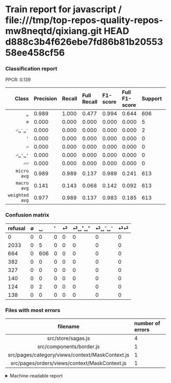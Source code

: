 # Train report for javascript / file:///tmp/top-repos-quality-repos-mw8neqtd/qixiang.git HEAD d888c3b4f626ebe7fd86b81b2055358ee458cf56

### Classification report

PPCR: 0.139

| Class | Precision | Recall | Full Recall | F1-score | Full F1-score | Support | Full Support | PPCR |
|------:|:----------|:-------|:------------|:---------|:---------|:--------|:-------------|:-----|
| `␣` | 0.989| 1.000| 0.477| 0.994| 0.644| 606| 1270| 0.477 |
| `∅` | 0.000| 0.000| 0.000| 0.000| 0.000| 5| 2038| 0.002 |
| `⏎␣⁻␣⁻` | 0.000| 0.000| 0.000| 0.000| 0.000| 2| 126| 0.016 |
| `'` | 0.000| 0.000| 0.000| 0.000| 0.000| 0| 382| 0.000 |
| `⏎` | 0.000| 0.000| 0.000| 0.000| 0.000| 0| 327| 0.000 |
| `⏎␣⁺␣⁺` | 0.000| 0.000| 0.000| 0.000| 0.000| 0| 140| 0.000 |
| `⏎⏎` | 0.000| 0.000| 0.000| 0.000| 0.000| 0| 138| 0.000 |
| `micro avg` | 0.989| 0.989| 0.137| 0.989| 0.241| 613| 4421| 0.139 |
| `macro avg` | 0.141| 0.143| 0.068| 0.142| 0.092| 613| 4421| 0.139 |
| `weighted avg` | 0.977| 0.989| 0.137| 0.983| 0.185| 613| 4421| 0.139 |

### Confusion matrix

|refusal|  ∅| ␣| '| ⏎| ⏎␣⁺␣⁺| ⏎␣⁻␣⁻| ⏎⏎| 
|:---|:---|:---|:---|:---|:---|:---|:---|
|0 |0 |0 |0 |0 |0 |0 |0 |
|2033 |0 |5 |0 |0 |0 |0 |0 |
|664 |0 |606 |0 |0 |0 |0 |0 |
|382 |0 |0 |0 |0 |0 |0 |0 |
|327 |0 |0 |0 |0 |0 |0 |0 |
|140 |0 |0 |0 |0 |0 |0 |0 |
|124 |0 |2 |0 |0 |0 |0 |0 |
|138 |0 |0 |0 |0 |0 |0 |0 |

### Files with most errors

| filename | number of errors|
|:----:|:-----|
| src/store/sagas.js | 4 |
| src/components/border.js | 1 |
| src/pages/category/views/context/MaskContext.js | 1 |
| src/pages/orders/views/context/MaskContext.js | 1 |

<details>
    <summary>Machine-readable report</summary>
```json
{
  "cl_report": {"\u0027": {"f1-score": 0.0, "precision": 0.0, "recall": 0.0, "support": 0}, "macro avg": {"f1-score": 0.14203679831243407, "precision": 0.1412258214868329, "recall": 0.14285714285714285, "support": 613}, "micro avg": {"f1-score": 0.9885807504078303, "precision": 0.9885807504078303, "recall": 0.9885807504078303, "support": 613}, "weighted avg": {"f1-score": 0.9829039126286221, "precision": 0.977291900076909, "recall": 0.9885807504078303, "support": 613}, "\u2205": {"f1-score": 0.0, "precision": 0.0, "recall": 0.0, "support": 5}, "\u23ce": {"f1-score": 0.0, "precision": 0.0, "recall": 0.0, "support": 0}, "\u23ce\u23ce": {"f1-score": 0.0, "precision": 0.0, "recall": 0.0, "support": 0}, "\u23ce\u2423\u207a\u2423\u207a": {"f1-score": 0.0, "precision": 0.0, "recall": 0.0, "support": 0}, "\u23ce\u2423\u207b\u2423\u207b": {"f1-score": 0.0, "precision": 0.0, "recall": 0.0, "support": 2}, "\u2423": {"f1-score": 0.9942575881870386, "precision": 0.9885807504078303, "recall": 1.0, "support": 606}},
  "cl_report_full": {"\u0027": {"f1-score": 0.0, "precision": 0.0, "recall": 0.0, "support": 382}, "macro avg": {"f1-score": 0.09195053486078446, "precision": 0.1412258214868329, "recall": 0.06816647919010124, "support": 4421}, "micro avg": {"f1-score": 0.2407628128724672, "precision": 0.9885807504078303, "recall": 0.1370730603935761, "support": 4421}, "weighted avg": {"f1-score": 0.18489940169924765, "precision": 0.2839849701465606, "recall": 0.1370730603935761, "support": 4421}, "\u2205": {"f1-score": 0.0, "precision": 0.0, "recall": 0.0, "support": 2038}, "\u23ce": {"f1-score": 0.0, "precision": 0.0, "recall": 0.0, "support": 327}, "\u23ce\u23ce": {"f1-score": 0.0, "precision": 0.0, "recall": 0.0, "support": 138}, "\u23ce\u2423\u207a\u2423\u207a": {"f1-score": 0.0, "precision": 0.0, "recall": 0.0, "support": 140}, "\u23ce\u2423\u207b\u2423\u207b": {"f1-score": 0.0, "precision": 0.0, "recall": 0.0, "support": 126}, "\u2423": {"f1-score": 0.6436537440254912, "precision": 0.9885807504078303, "recall": 0.47716535433070867, "support": 1270}},
  "ppcr": 0.1386564125763402
}
```
</details>
